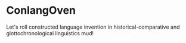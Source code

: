 # ConlangOven
Let's roll constructed language invention in historical-comparative and glottochronological linguistics mud!
